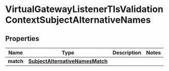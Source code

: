

# VirtualGatewayListenerTlsValidationContextSubjectAlternativeNames


## Properties

| Name | Type | Description | Notes |
|------------ | ------------- | ------------- | -------------|
|**match** | [**SubjectAlternativeNamesMatch**](SubjectAlternativeNamesMatch.md) |  |  |



